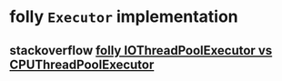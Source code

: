 # folly `Executor` implementation

## stackoverflow [folly IOThreadPoolExecutor vs CPUThreadPoolExecutor](https://stackoverflow.com/questions/67053008/folly-iothreadpoolexecutor-vs-cputhreadpoolexecutor)